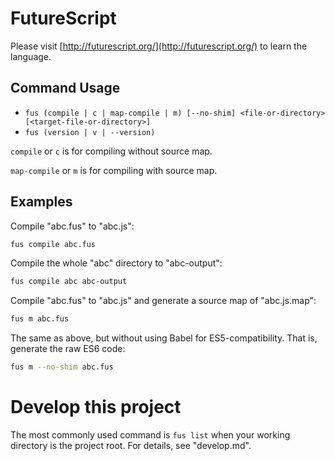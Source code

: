 FutureScript
============

Please visit [http://futurescript.org/](http://futurescript.org/) to learn the language.

Command Usage
-------------

- `fus (compile | c | map-compile | m) [--no-shim] <file-or-directory> [<target-file-or-directory>]`
- `fus (version | v | --version)`

`compile` or `c` is for compiling without source map.

`map-compile` or `m` is for compiling with source map.

Examples
--------

Compile "abc.fus" to "abc.js":

```bash
fus compile abc.fus
```

Compile the whole "abc" directory to "abc-output":

```bash
fus compile abc abc-output
```

Compile "abc.fus" to "abc.js" and generate a source map of "abc.js.map":

```bash
fus m abc.fus
```

The same as above, but without using Babel for ES5-compatibility. That is, generate the raw ES6 code:

```bash
fus m --no-shim abc.fus
```

Develop this project
====================

The most commonly used command is `fus list` when your working directory is the project root. For details, see "develop.md".
